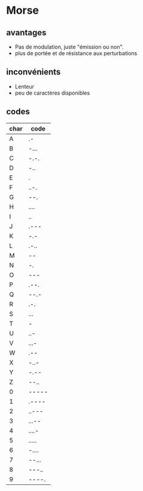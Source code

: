 ﻿# Morse 

## avantages

* Pas de modulation, juste "émission ou non". 
* plus de portée et de résistance aux perturbations

## inconvénients

* Lenteur
* peu de caractères disponibles

## codes

| char | code |
|--|----|
|A| .- |
|B| -... |
|C| -.-. |
|D| -.. |
|E| . |
|F| ..-. |
|G| --. |
|H| .... |
|I| .. |
|J| .--- |
|K| -.- |
|L| .-.. |
|M| -- |
|N| -. |
|O| --- |
|P| .--. |
|Q| --.- |
|R| .-. |
|S| ... |
|T| - |
|U| ..- |
|V| ...- |
|W| .-- |
|X| -..- |
|Y| -.-- |
|Z| --.. |
|0| ----- |
|1| .---- |
|2| ..--- |
|3| ...-- |
|4| ....- |
|5| ..... |
|6| -.... |
|7| --... |
|8| ---.. |
|9| ----. |